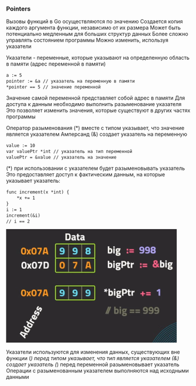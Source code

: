 ### Pointers

Вызовы функций в Go осуществляются по значению
    Создается копия каждого аргумента функции, независимо от их размера
        Может быть потенциально медленным для больших структур данных
        Более сложно управлять состоянием программы
Можно изменить, используя указатели

Указатели - переменные, которые указывают на определенную область в памяти (адрес переменной в памяти)
```
a := 5
pointer := &a // указатель на переменную в памяти
*pointer == 5 // значение переменной
```
Значение самой переменной представляет собой адрес в памяти
    Для доступа к данным необходимо выполнить разыменование указателя
    Это позволяет изменить значения, которые существуют в других частях программы

Оператор разыменования (*) вместе с типом указывает, что значение является указателем
Амперсанд (&) создает указатель на переменную
```
value := 10
var valuePtr *int // указатель на тип переменной
valuePtr = &value // указатель на значение
```
(*) при использовании с указателем будет разыменовывать указатель
    Это предоставляет доступ к фактическим данным, на которые указывает указатель:
```
func increment(x *int) {
    *x += 1
}
i := 1
increment(&i)
// i == 2
```
![визуализация](image.png)

Указатели используются для изменения данных, существующих вне функции
(*) перед типом указывает, что тип является указателем
(&) создает указатель
(*) перед переменной разыменовывает указатель
Операции с разыменованным указателем выполняются над исходными данными